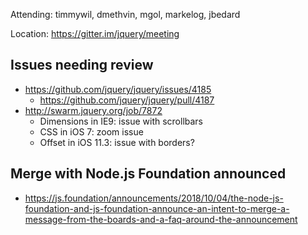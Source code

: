 Attending: timmywil, dmethvin, mgol, markelog, jbedard

Location: https://gitter.im/jquery/meeting

## Issues needing review
* https://github.com/jquery/jquery/issues/4185 
  - https://github.com/jquery/jquery/pull/4187 
* http://swarm.jquery.org/job/7872 
  - Dimensions in IE9: issue with scrollbars
  - CSS in iOS 7: zoom issue
  - Offset in iOS 11.3: issue with borders?

## Merge with Node.js Foundation announced
* https://js.foundation/announcements/2018/10/04/the-node-js-foundation-and-js-foundation-announce-an-intent-to-merge-a-message-from-the-boards-and-a-faq-around-the-announcement 

